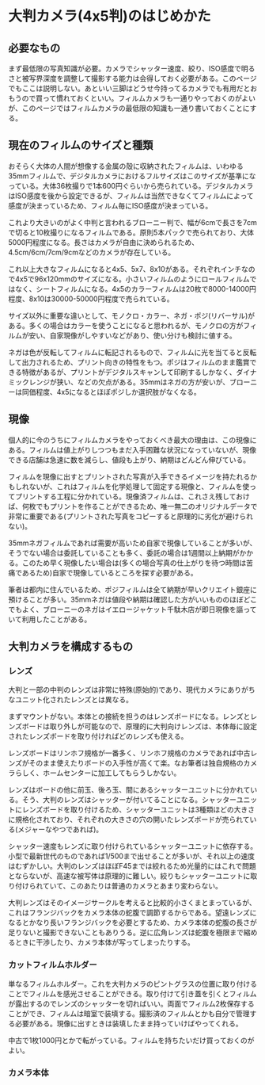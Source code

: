 # 大判カメラ(4x5判)のはじめかた

## 必要なもの
まず最低限の写真知識が必要。カメラでシャッター速度、絞り、ISO感度で明るさと被写界深度を調整して撮影する能力は会得しておく必要がある。このページでもここは説明しない。あといい三脚はどうせ今持ってるカメラでも有用だとおもうので買って慣れておくといい。フィルムカメラも一通りやっておくのがよいが、このページではフィルムカメラの最低限の知識も一通り書いておくことにする。

## 現在のフィルムのサイズと種類
おそらく大体の人間が想像する金属の殻に収納されたフィルムは、いわゆる35mmフィルムで、デジタルカメラにおけるフルサイズはこのサイズが基準になっている。大体36枚撮りで1本600円ぐらいから売られている。デジタルカメラはISO感度を後から設定できるが、フィルムは当然できなくてフィルムによって感度が決まっているため、フィルム毎にISO感度が決まっている。

これより大きいのがよく中判と言われるブローニー判で、幅が6cmで長さを7cmで切ると10枚撮りになるフィルムである。原則5本パックで売られており、大体5000円程度になる。長さはカメラが自由に決められるため、4.5cm/6cm/7cm/9cmなどのカメラが存在している。

これ以上大きなフィルムになると4x5、5x7、8x10がある。それぞれインチなので4x5で96x120mmのサイズになる。小さいフィルムのようにロールフィルムではなく、シートフィルムになる。4x5のカラーフィルムは20枚で8000-14000円程度、8x10は30000-50000円程度で売られている。

サイズ以外に重要な違いとして、モノクロ・カラー、ネガ・ポジ(リバーサル)がある。多くの場合はカラーを使うことになると思われるが、モノクロの方がフィルムが安い、自家現像がしやすいなどがあり、使い分けも検討に値する。

ネガは色が反転してフィルムに転記されるもので、フィルムに光を当てると反転して出力されるため、プリント向きの特性をもつ。ポジはフィルムのまま鑑賞できる特徴があるが、プリントがデジタルスキャンして印刷するしかなく、ダイナミックレンジが狭い、などの欠点がある。35mmはネガの方が安いが、ブローニーは同価程度、4x5になるとほぼポジしか選択肢がなくなる。

## 現像
個人的に今のうちにフィルムカメラをやっておくべき最大の理由は、この現像にある。フィルムは値上がりしつつもまだ入手困難な状況になっていないが、現像できる店舗は急速に数を減らし、値段も上がり、納期はどんどん伸びている。

フィルムを現像に出すとプリントされた写真が入手できるイメージを持たれるかもしれないが、これはフィルムを化学処理して固定する現像と、フィルムを使ってプリントする工程に分かれている。現像済フィルムは、これさえ残しておけば、何枚でもプリントを作ることができるため、唯一無二のオリジナルデータで非常に重要である(プリントされた写真をコピーすると原理的に劣化が避けられない)。

35mmネガフィルムであれば需要が高いため自家で現像していることが多いが、そうでない場合は委託していることも多く、委託の場合は1週間以上納期がかかる。このため早く現像したい場合は(多くの場合写真の仕上がりを待つ時間は苦痛であるため)自家で現像しているところを探す必要がある。

筆者は都内に住んでいるため、ポジフィルムは全て納期が早いクリエイト銀座に預けることが多い。35mmネガは値段や納期は確認した方がいいもののほぼどこでもよく、ブローニーのネガはイエロージャケット千駄木店が即日現像を謳っていて利用したことがある。

## 大判カメラを構成するもの
### レンズ
大判と一部の中判のレンズは非常に特殊(原始的)であり、現代カメラにありがちなユニット化されたレンズとは異なる。

まずマウントがない。本体との接続を担うのはレンズボードになる。レンズとレンズボードは取り外しが可能なので、原理的に大判向けレンズは、本体毎に設定されたレンズボードを取り付ければどのレンズも使える。

レンズボードはリンホフ規格が一番多く、リンホフ規格のカメラであれば中古レンズがそのまま使えたりボードの入手性が高くて楽。なお筆者は独自規格のカメラらしく、ホームセンターに加工してもらうしかない。

レンズはボードの他に前玉、後ろ玉、間にあるシャッターユニットに分かれている。そう、大判のレンズはシャッターが付いてることになる。シャッターユニットにレンズボードを取り付けるため、シャッターユニットは3種類ほどの大きさに規格化されており、それぞれの大きさの穴の開いたレンズボードが売られている(メジャーなやつであれば)。

シャッター速度もレンズに取り付けられているシャッターユニットに依存する。小型で最新世代のものであれば1/500まで出せることが多いが、それ以上の速度はむずかしい。大判のレンズはほぼF45までは絞れるため光量的にはこれで問題とならないが、高速な被写体は原理的に難しい。絞りもシャッターユニットに取り付けられていて、このあたりは普通のカメラとあまり変わらない。

大判レンズはそのイメージサークルを考えると比較的小さくまとまっているが、これはフランジバックをカメラ本体の蛇腹で調節するからである。望遠レンズになるとかなり長いフランジバックを必要とするため、カメラ本体の蛇腹の長さが足りないと撮影できないこともありうる。逆に広角レンズは蛇腹を極限まで縮めるときに干渉したり、カメラ本体が写ってしまったりする。

### カットフィルムホルダー
単なるフィルムホルダー。これを大判カメラのピントグラスの位置に取り付けることでフィルムを感光させることができる。取り付けて引き蓋を引くとフィルムが露出するのでレンズのシャッターを切ればいい。両面でフィルム2枚保存することができ、フィルムは暗室で装填する。撮影済のフィルムとかも自分で管理する必要がある。現像に出すときは装填したまま持っていけばやってくれる。

中古で1枚1000円とかで転がっている。フィルムを持ちたいだけ買っておくのがよい。

### カメラ本体
